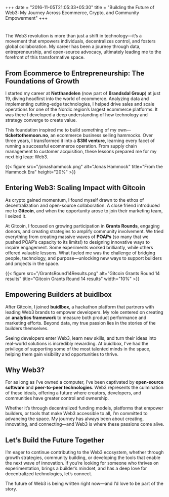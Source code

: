 +++
date = "2016-11-05T21:05:33+05:30"
title = "Building the Future of Web3: My Journey Across Ecommerce, Crypto, and Community Empowerment"
+++

# 

The Web3 revolution is more than just a shift in technology—it’s a movement that empowers individuals, decentralizes control, and fosters global collaboration. My career has been a journey through data, entrepreneurship, and open-source advocacy, ultimately leading me to the forefront of this transformative space.

## From Ecommerce to Entrepreneurship: The Foundations of Growth  

I started my career at **Netthandelen** (now part of **Brandsdal Group**) at just 19, diving headfirst into the world of ecommerce. Analyzing data and implementing cutting-edge technologies, I helped drive sales and scale operations for one of the Nordic region’s largest ecommerce platforms. It was there I developed a deep understanding of how technology and strategy converge to create value.

This foundation inspired me to build something of my own—**tickettothemoon.no**, an ecommerce business selling hammocks. Over three years, I transformed it into a **$3M venture**, learning every facet of running a successful ecommerce operation. From supply chain management to customer acquisition, these lessons prepared me for my next big leap: Web3.


{{< figure src="/jonashammock.png" alt="Jonas Hammock" title="From the Hammock Era" height="20%" >}}

## Entering Web3: Scaling Impact with Gitcoin  

As crypto gained momentum, I found myself drawn to the ethos of decentralization and open-source collaboration. A close friend introduced me to **Gitcoin**, and when the opportunity arose to join their marketing team, I seized it.

At Gitcoin, I focused on growing participation in **Grants Rounds**, engaging donors, and creating strategies to amplify community involvement. We tried everything from creating massive waves of **POAPs** (so many that we pushed POAP’s capacity to its limits!) to designing innovative ways to inspire engagement. Some experiments worked brilliantly, while others offered valuable lessons. What fueled me was the challenge of bridging people, technology, and purpose—unlocking new ways to support builders and projects in the space.

{{< figure src="/GrantsRound14Results.png" alt="Gitcoin Grants Round 14 results" title="Gitcoin Grants Round 14 results" width="10%" >}}

## Empowering Builders at buidlbox  

After Gitcoin, I joined **buidlbox**, a hackathon platform that partners with leading Web3 brands to empower developers. My role centered on creating an **analytics framework** to measure both product performance and marketing efforts. Beyond data, my true passion lies in the stories of the builders themselves.

Seeing developers enter Web3, learn new skills, and turn their ideas into real-world solutions is incredibly rewarding. At buidlbox, I’ve had the privilege of supporting some of the most talented minds in the space, helping them gain visibility and opportunities to thrive.

## Why Web3?  

For as long as I’ve owned a computer, I’ve been captivated by **open-source software** and **peer-to-peer technologies**. Web3 represents the culmination of these ideals, offering a future where creators, developers, and communities have greater control and ownership.

Whether it’s through decentralized funding models, platforms that empower builders, or tools that make Web3 accessible to all, I’m committed to advancing the space. My journey has always been about creating, innovating, and connecting—and Web3 is where these passions come alive.

## Let’s Build the Future Together  

I’m eager to continue contributing to the Web3 ecosystem, whether through growth strategies, community building, or developing the tools that enable the next wave of innovation. If you’re looking for someone who thrives on experimentation, brings a builder’s mindset, and has a deep love for decentralized technologies, let’s connect.

The future of Web3 is being written right now—and I’d love to be part of the story.